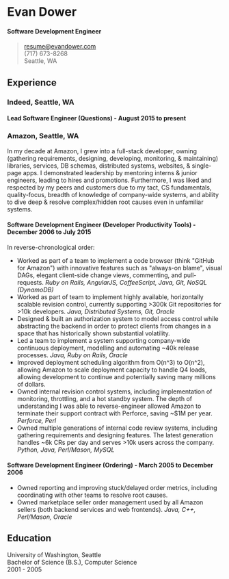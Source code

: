 # Evan Dower
#### Software Development Engineer

> resume@evandower.com  
> (717) 673-8268  
> Seattle, WA  

## Experience

### Indeed, Seattle, WA

#### Lead Software Engineer (Questions) - August 2015 to present

### Amazon, Seattle, WA

In my decade at Amazon, I grew into a full-stack developer, owning (gathering requirements, designing, developing, monitoring, & maintaining) libraries, services, DB schemas, distributed systems, websites, & single-page apps. I demonstrated leadership by mentoring interns & junior engineers, leading to hires and promotions. Furthermore, I was liked and respected by my peers and customers due to my tact, CS fundamentals, quality-focus, breadth of knowledge of company-wide systems, and ability to dive deep & resolve complex/hidden root causes even in unfamiliar systems.

#### Software Development Engineer (Developer Productivity Tools) - December 2006 to July 2015

In reverse-chronological order:
* Worked as part of a team to implement a code browser (think "GitHub for Amazon") with innovative features such as "always-on blame", visual DAGs, elegant client-side change views, commenting, and pull-requests. *Ruby on Rails, AngularJS, CoffeeScript, Java, Git, NoSQL (DynamoDB)*
* Worked as part of team to implement highly available, horizontally scalable revision control, currently supporting >300k Git repositories for >10k developers. *Java, Distributed Systems, Git, Oracle*
* Designed & built an authorization system to model access control while abstracting the backend in order to protect clients from changes in a space that has historically shown substantial volatility.
* Led a team to implement a system supporting company-wide continuous deployment, modelling and automating ~40k release processes. *Java, Ruby on Rails, Oracle*
* Improved deployment scheduling algorithm from O(n^3) to O(n^2), allowing Amazon to scale deployment capacity to handle Q4 loads, allowing development to continue and potentially saving many millions of dollars.
* Owned internal revision control systems, including implementation of monitoring, throttling, and a hot standby system. The depth of understanding I was able to reverse-engineer allowed Amazon to terminate their support contract with Perforce, saving ~$1M per year. *Perforce, Perl*
* Owned multiple generations of internal code review systems, including gathering requirements and designing features. The latest generation handles ~6k CRs per day and serves >10k users across the company. *Python, Java, Perl/Mason, MySQL*

#### Software Development Engineer (Ordering) - March 2005 to December 2006

* Owned reporting and improving stuck/delayed order metrics, including coordinating with other teams to resolve root causes.
* Owned marketplace seller order management used by all Amazon sellers (both backend services and web frontends). *Java, C++, Perl/Mason, Oracle*

## Education

University of Washington, Seattle  
Bachelor of Science (B.S.), Computer Science  
2001 - 2005  
